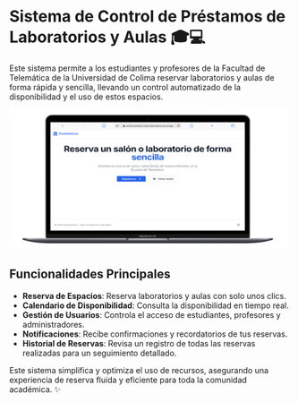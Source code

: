 # Sistema de Control de Préstamos de Laboratorios y Aulas 🎓💻

Este sistema permite a los estudiantes y profesores de la Facultad de Telemática de la Universidad de Colima reservar laboratorios y aulas de forma rápida y sencilla, llevando un control automatizado de la disponibilidad y el uso de estos espacios.

<img src="./public/image.png" alt="Interfaz del Sistema" width="500" height="250">

## Funcionalidades Principales

- **Reserva de Espacios**: Reserva laboratorios y aulas con solo unos clics.
- **Calendario de Disponibilidad**: Consulta la disponibilidad en tiempo real.
- **Gestión de Usuarios**: Controla el acceso de estudiantes, profesores y administradores.
- **Notificaciones**: Recibe confirmaciones y recordatorios de tus reservas.
- **Historial de Reservas**: Revisa un registro de todas las reservas realizadas para un seguimiento detallado.

Este sistema simplifica y optimiza el uso de recursos, asegurando una experiencia de reserva fluida y eficiente para toda la comunidad académica. ✨
